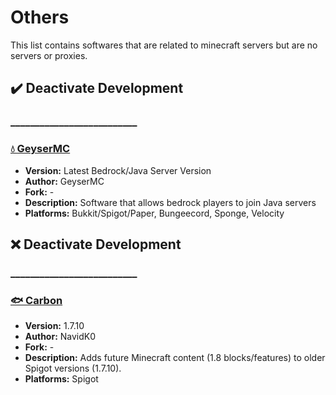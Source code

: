 # Others
This list contains softwares that are related to minecraft servers but are no servers or proxies.

## ✔️ Deactivate Development
### __________________________
### [💧 GeyserMC](https://geysermc.org/)
  - **Version:** Latest Bedrock/Java Server Version
  - **Author:** GeyserMC
  - **Fork:** -
  - **Description:** Software that allows bedrock players to join Java servers
  - **Platforms:** Bukkit/Spigot/Paper, Bungeecord, Sponge, Velocity

## ❌ Deactivate Development
### __________________________
### [🐟 Carbon](https://www.spigotmc.org/resources/1258/)
  - **Version:** 1.7.10
  - **Author:** NavidK0
  - **Fork:** -
  - **Description:** Adds future Minecraft content (1.8 blocks/features) to older Spigot versions (1.7.10).
  - **Platforms:** Spigot
